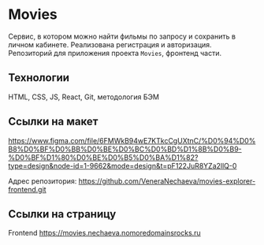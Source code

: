 # Movies
Cервис, в котором можно найти фильмы по запросу и сохранить в личном кабинете. Реализована регистрация и авторизация. Репозиторий для приложения проекта `Movies`, фронтенд части.

## Технологии
 HTML, CSS, JS, React, Git, методология БЭМ

## Ссылки на макет
https://www.figma.com/file/6FMWkB94wE7KTkcCgUXtnC/%D0%94%D0%B8%D0%BF%D0%BB%D0%BE%D0%BC%D0%BD%D1%8B%D0%B9-%D0%BF%D1%80%D0%BE%D0%B5%D0%BA%D1%82?type=design&node-id=1-9662&mode=design&t=pF122JuR8YZa2llQ-0

Адрес репозитория: https://github.com/VeneraNechaeva/movies-explorer-frontend.git

## Ссылки на страницу

Frontend https://movies.nechaeva.nomoredomainsrocks.ru
